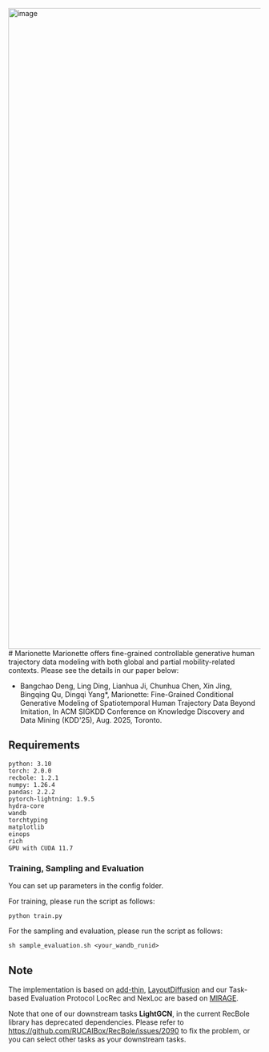 <img width="1277" alt="image" src="https://github.com/user-attachments/assets/e694003c-c284-4ba3-bfe8-ddbdcfeda755" /># Marionette
Marionette offers fine-grained controllable generative human trajectory data modeling with both global and partial mobility-related contexts. Please see the details in our paper below:  
- Bangchao Deng, Ling Ding, Lianhua Ji, Chunhua Chen, Xin Jing, Bingqing Qu, Dingqi Yang*, Marionette: Fine-Grained Conditional Generative Modeling of Spatiotemporal Human Trajectory Data Beyond Imitation, In ACM SIGKDD Conference on Knowledge Discovery and Data Mining (KDD'25), Aug. 2025, Toronto.

## Requirements
```
python: 3.10 
torch: 2.0.0  
recbole: 1.2.1 
numpy: 1.26.4
pandas: 2.2.2
pytorch-lightning: 1.9.5
hydra-core
wandb
torchtyping
matplotlib
einops
rich
GPU with CUDA 11.7
```

### Training, Sampling and Evaluation
You can set up parameters in the config folder.

For training, please run the script as follows:
```
python train.py
```
For the sampling and evaluation, please run the script as follows:
```
sh sample_evaluation.sh <your_wandb_runid>
```

## Note
The implementation is based on [add-thin](https://github.com/davecasp/add-thin), [LayoutDiffusion](https://github.com/microsoft/LayoutGeneration/tree/main/LayoutDiffusion) and our Task-based Evaluation Protocol LocRec and NexLoc are based on [MIRAGE](https://github.com/UM-Data-Intelligence-Lab/MIRAGE).

Note that one of our downstream tasks **LightGCN**, in the current RecBole library has deprecated dependencies. Please refer to https://github.com/RUCAIBox/RecBole/issues/2090 to fix the problem, or you can select other tasks as your downstream tasks.

